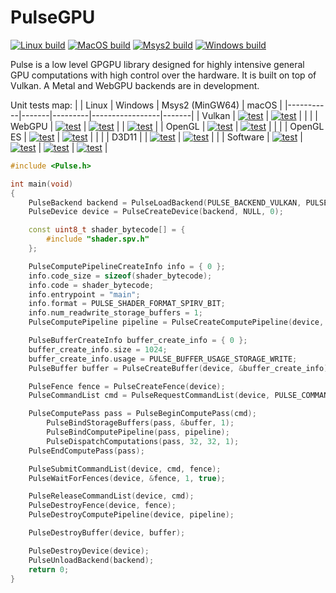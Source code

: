 # PulseGPU

[![Linux build](https://github.com/ft-grmhd/Pulse/actions/workflows/linux-build.yml/badge.svg)](https://github.com/ft-grmhd/Pulse/actions/workflows/linux-build.yml)
[![MacOS build](https://github.com/ft-grmhd/Pulse/actions/workflows/macos-build.yml/badge.svg)](https://github.com/ft-grmhd/Pulse/actions/workflows/macos-build.yml)
[![Msys2 build](https://github.com/ft-grmhd/Pulse/actions/workflows/msys2-build.yml/badge.svg)](https://github.com/ft-grmhd/Pulse/actions/workflows/msys2-build.yml)
[![Windows build](https://github.com/ft-grmhd/Pulse/actions/workflows/windows-build.yml/badge.svg)](https://github.com/ft-grmhd/Pulse/actions/workflows/windows-build.yml)

Pulse is a low level GPGPU library designed for highly intensive general GPU computations with high control over the hardware. It is built on top of Vulkan. A Metal and WebGPU backends are in development.

Unit tests map:
|           | Linux | Windows | Msys2 (MinGW64) | macOS |
|-----------|-------|---------|-----------------|-------|
| Vulkan    | [![test](https://github.com/ft-grmhd/Pulse/actions/workflows/vulkan-test-linux.yml/badge.svg)](https://github.com/ft-grmhd/Pulse/actions/workflows/vulkan-test-linux.yml) | [![test](https://github.com/ft-grmhd/Pulse/actions/workflows/vulkan-test-windows.yml/badge.svg)](https://github.com/ft-grmhd/Pulse/actions/workflows/vulkan-test-windows.yml) |  |  |
| WebGPU    | [![test](https://github.com/ft-grmhd/Pulse/actions/workflows/webgpu-test-linux.yml/badge.svg)](https://github.com/ft-grmhd/Pulse/actions/workflows/webgpu-test-linux.yml) | [![test](https://github.com/ft-grmhd/Pulse/actions/workflows/webgpu-test-windows.yml/badge.svg)](https://github.com/ft-grmhd/Pulse/actions/workflows/webgpu-test-windows.yml) |  | [![test](https://github.com/ft-grmhd/Pulse/actions/workflows/webgpu-test-macos.yml/badge.svg)](https://github.com/ft-grmhd/Pulse/actions/workflows/webgpu-test-macos.yml) |
| OpenGL    | [![test](https://github.com/ft-grmhd/Pulse/actions/workflows/opengl-test-linux.yml/badge.svg)](https://github.com/ft-grmhd/Pulse/actions/workflows/opengl-test-linux.yml) | [![test](https://github.com/ft-grmhd/Pulse/actions/workflows/opengl-test-windows.yml/badge.svg)](https://github.com/ft-grmhd/Pulse/actions/workflows/opengl-test-windows.yml) |  |  |
| OpenGL ES | [![test](https://github.com/ft-grmhd/Pulse/actions/workflows/opengl-es-test-linux.yml/badge.svg)](https://github.com/ft-grmhd/Pulse/actions/workflows/opengl-es-test-linux.yml) | [![test](https://github.com/ft-grmhd/Pulse/actions/workflows/opengl-es-test-windows.yml/badge.svg)](https://github.com/ft-grmhd/Pulse/actions/workflows/opengl-es-test-windows.yml) |  |  |
| D3D11     |  | [![test](https://github.com/ft-grmhd/Pulse/actions/workflows/d3d11-test-windows.yml/badge.svg)](https://github.com/ft-grmhd/Pulse/actions/workflows/d3d11-test-windows.yml) | [![test](https://github.com/ft-grmhd/Pulse/actions/workflows/d3d11-test-msys2.yml/badge.svg)](https://github.com/ft-grmhd/Pulse/actions/workflows/d3d11-test-msys2.yml) |  |
| Software  | [![test](https://github.com/ft-grmhd/Pulse/actions/workflows/software-test-linux.yml/badge.svg)](https://github.com/ft-grmhd/Pulse/actions/workflows/software-test-linux.yml) | [![test](https://github.com/ft-grmhd/Pulse/actions/workflows/software-test-windows.yml/badge.svg)](https://github.com/ft-grmhd/Pulse/actions/workflows/software-test-windows.yml) | [![test](https://github.com/ft-grmhd/Pulse/actions/workflows/software-test-msys2.yml/badge.svg)](https://github.com/ft-grmhd/Pulse/actions/workflows/software-test-msys2.yml) | [![test](https://github.com/ft-grmhd/Pulse/actions/workflows/software-test-macos.yml/badge.svg)](https://github.com/ft-grmhd/Pulse/actions/workflows/software-test-macos.yml) |


```cpp
#include <Pulse.h>

int main(void)
{
	PulseBackend backend = PulseLoadBackend(PULSE_BACKEND_VULKAN, PULSE_SHADER_FORMAT_SPIRV_BIT, PULSE_NO_DEBUG);
	PulseDevice device = PulseCreateDevice(backend, NULL, 0);

	const uint8_t shader_bytecode[] = {
		#include "shader.spv.h"
	};

	PulseComputePipelineCreateInfo info = { 0 };
	info.code_size = sizeof(shader_bytecode);
	info.code = shader_bytecode;
	info.entrypoint = "main";
	info.format = PULSE_SHADER_FORMAT_SPIRV_BIT;
	info.num_readwrite_storage_buffers = 1;
	PulseComputePipeline pipeline = PulseCreateComputePipeline(device, &info);

	PulseBufferCreateInfo buffer_create_info = { 0 };
	buffer_create_info.size = 1024;
	buffer_create_info.usage = PULSE_BUFFER_USAGE_STORAGE_WRITE;
	PulseBuffer buffer = PulseCreateBuffer(device, &buffer_create_info);

	PulseFence fence = PulseCreateFence(device);
	PulseCommandList cmd = PulseRequestCommandList(device, PULSE_COMMAND_LIST_GENERAL);

	PulseComputePass pass = PulseBeginComputePass(cmd);
		PulseBindStorageBuffers(pass, &buffer, 1);
		PulseBindComputePipeline(pass, pipeline);
		PulseDispatchComputations(pass, 32, 32, 1);
	PulseEndComputePass(pass);

	PulseSubmitCommandList(device, cmd, fence);
	PulseWaitForFences(device, &fence, 1, true);

	PulseReleaseCommandList(device, cmd);
	PulseDestroyFence(device, fence);
	PulseDestroyComputePipeline(device, pipeline);

	PulseDestroyBuffer(device, buffer);

	PulseDestroyDevice(device);
	PulseUnloadBackend(backend);
	return 0;
}
```
